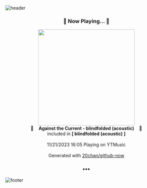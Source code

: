 ![header](https://capsule-render.vercel.app/api?type=wave&height=170&section=header&fontColor=090707&fontAlignX=45&fontAlignY=65&fontSize=100)

<h3 align="center">🎵 Now Playing... 🎵</h3>
<p align="center">
  <a href="https://music.youtube.com/watch?v=kJXQHpWqaeY">
    <img width="300" src="https://lh3.googleusercontent.com/NI0brvqpTIsAdI5lTnzDzfnDTtkT-RodzKEjDfUvGtEAt4wcjAFbPC0VQMu4R3N72Mj8PZHQaZPe13ko">
  </a>
  <br>
  🎵&nbsp&nbsp&nbsp <b>Against the Current - blindfolded (acoustic)</b> &nbsp&nbsp&nbsp🎵
  <br>
  included in <b>[ blindfolded (acoustic) ]</b>
  
  <br />
  <br />
  11/21/2023 16:05 Playing on YTMusic
  <br />
  <br />
  Generated with <a href="https://github.com/20chan/github-now">20chan/github-now</a>
</p>

<h3 align="center">•••</h3>

![footer](https://capsule-render.vercel.app/api?type=wave&height=150&section=footer)
